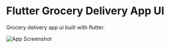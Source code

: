 # Flutter Grocery Delivery App UI

Grocery delivery app ui built with flutter. 
  
  
![App Screenshot](https://firebasestorage.googleapis.com/v0/b/resume-b40bc.appspot.com/o/grocery_delivery_app_ui.png?alt=media&token=7c81ce2b-2d21-4279-a671-65ceadf44cdc)
